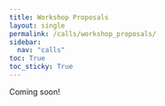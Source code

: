 ```yaml
---
title: Workshop Proposals
layout: single
permalink: /calls/workshop_proposals/
sidebar:
  nav: "calls"
toc: True
toc_sticky: True
---
```


Coming soon!
